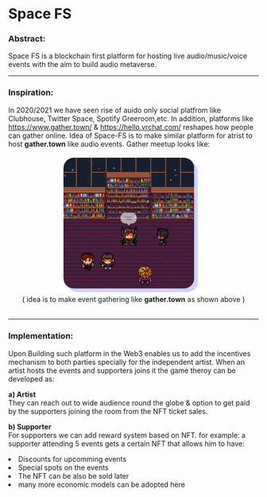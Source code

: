 # Space FS

### Abstract:

Space FS is a blockchain first platform for hosting live audio/music/voice events with the aim to build audio metaverse.

<hr/>

### Inspiration:

In 2020/2021 we have seen rise of auido only social platfrom like Clubhouse, Twitter Space, Spotify Greeroom,etc.
In addition, platforms like https://www.gather.town/ & https://hello.vrchat.com/ reshapes how people can gather online. Idea of Space-FS is to make similar platform for atrist to host **gather.town** like audio events. Gather meetup looks like:

<div style="text-align:center">
<img src='./ss/gather.png' width=300 heigh=300></img>
<br>( idea is to make event gathering like <b>gather.town</b> as shown above )<br><br>
</div>
<hr/>

### Implementation:

Upon Building such platform in the Web3 enables us to add the incentives mechanism to both parties specially for the independent artist. When an artist hosts the events and supporters joins it the game theroy can be developed as:

**a) Artist**<br>
They can reach out to wide audience round the globe & option to get paid by the supporters joining the room from the NFT ticket sales.

**b) Supporter**<br>
For supporters we can add reward system based on NFT. for example: a supporter attending 5 events gets a certain NFT that allows him to have:

 <li>Discounts for upcomming events</li> 
 <li>Special spots on the events</li> 
 <li>The NFT can be also be sold later</li>
 <li>many more economic models can be adopted here</li>
